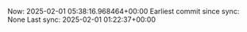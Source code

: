 Now: 2025-02-01 05:38:16.968464+00:00 Earliest commit since sync: None Last sync: 2025-02-01 01:22:37+00:00
